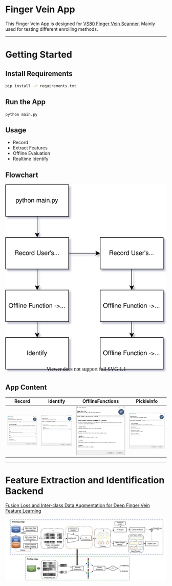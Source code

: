 # Finger Vein App

This Finger Vein App is designed for [VS80 Finger Vein Scanner](https://www.futronic-tech.com/pro-detail.php?pro_id=1531). Mainly used for testing different enrolling methods.

---

# Getting Started

## Install Requirements

```bash
pip install -r requirements.txt
```

## Run the App

```
python main.py
```

## Usage

- Record
- Extract Features
- Offline Evaluation
- Realtime Identify

## Flowchart

![flow](images/flowchart.svg)

## App Content

| Record                   | Identify                 | OfflineFunctions         | PickleInfo               |
| ------------------------ | ------------------------ | ------------------------ | ------------------------ |
| ![tab1](images/tab1.jpg) | ![tab2](images/tab2.jpg) | ![tab3](images/tab3.jpg) | ![tab4](images/tab4.jpg) |

---

# Feature Extraction and Identification Backend

[Fusion Loss and Inter-class Data Augmentation for Deep Finger Vein Feature Learning](https://www.sciencedirect.com/science/article/abs/pii/S0957417421000257)

![cnn](images/CNN_architecture.jpg)
